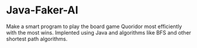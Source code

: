 # Java-Faker-AI
Make a smart program to play the board game Quoridor most efficiently with the most wins. Implented using Java and algorithms like BFS and other shortest path algorithms. 
